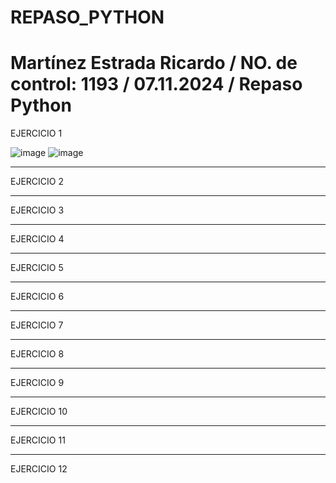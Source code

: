 # REPASO_PYTHON
# Martínez Estrada Ricardo / NO. de control: 1193 / 07.11.2024 / Repaso Python

EJERCICIO 1

![image](https://github.com/user-attachments/assets/21de2d10-ed47-45c8-acca-053101bbbc72)
![image](https://github.com/user-attachments/assets/dec62369-9871-498c-a17e-36f2525a0f0f)

----------------------------

EJERCICIO 2


----------------------------

EJERCICIO 3


----------------------------

EJERCICIO 4


----------------------------

EJERCICIO 5


----------------------------

EJERCICIO 6


----------------------------

EJERCICIO 7


----------------------------

EJERCICIO 8 


----------------------------

EJERCICIO 9


----------------------------

EJERCICIO 10


----------------------------

EJERCICIO 11


----------------------------

EJERCICIO 12


